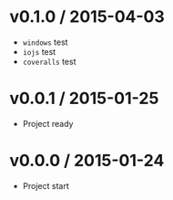 v0.1.0 / 2015-04-03
==================

  * `windows` test
  * `iojs` test
  * `coveralls` test

v0.0.1 / 2015-01-25
==================

  * Project ready

v0.0.0 / 2015-01-24
==================

  * Project start
